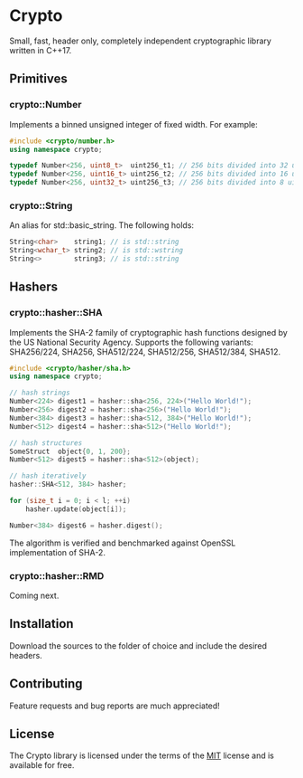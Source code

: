 # Crypto

Small, fast, header only, completely independent cryptographic library written in C++17.

## Primitives

### crypto::Number

Implements a binned unsigned integer of fixed width. For example:

```C++
#include <crypto/number.h>
using namespace crypto;

typedef Number<256, uint8_t>  uint256_t1; // 256 bits divided into 32 uint8_t bins
typedef Number<256, uint16_t> uint256_t2; // 256 bits divided into 16 uint16_t bins
typedef Number<256, uint32_t> uint256_t3; // 256 bits divided into 8 uint32_t bins
```

### crypto::String

An alias for std::basic_string. The following holds:

```C++
String<char>    string1; // is std::string
String<wchar_t> string2; // is std::wstring
String<>        string3; // is std::string
```

## Hashers

### crypto::hasher::SHA

Implements the SHA-2 family of cryptographic hash functions designed by the US National Security Agency. Supports the following variants: SHA256/224, SHA256, SHA512/224, SHA512/256, SHA512/384, SHA512.

```C++
#include <crypto/hasher/sha.h>
using namespace crypto;

// hash strings
Number<224> digest1 = hasher::sha<256, 224>("Hello World!");
Number<256> digest2 = hasher::sha<256>("Hello World!");
Number<384> digest3 = hasher::sha<512, 384>("Hello World!");
Number<512> digest4 = hasher::sha<512>("Hello World!");

// hash structures
SomeStruct  object{0, 1, 200};
Number<512> digest5 = hasher::sha<512>(object);

// hash iteratively
hasher::SHA<512, 384> hasher;

for (size_t i = 0; i < l; ++i)
	hasher.update(object[i]);

Number<384> digest6 = hasher.digest();
```

The algorithm is verified and benchmarked against OpenSSL implementation of SHA-2.

### crypto::hasher::RMD

Coming next.

## Installation

Download the sources to the folder of choice and include the desired headers.

## Contributing

Feature requests and bug reports are much appreciated!

## License

The Crypto library is licensed under the terms of the [MIT](https://choosealicense.com/licenses/mit/) license and is available for free.